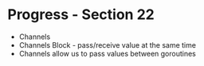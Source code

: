 # Progress - Section 22

- Channels
- Channels Block - pass/receive value at the same time
- Channels allow us to pass values between goroutines
